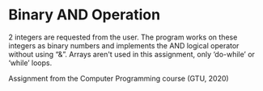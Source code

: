 # Binary AND Operation

2 integers are requested from the user.
The program works on these integers as binary numbers and implements the AND logical operator without using “&”.
Arrays aren't used in this assignment, only ‘do-while’ or ‘while’ loops.

Assignment from the Computer Programming course (GTU, 2020)
